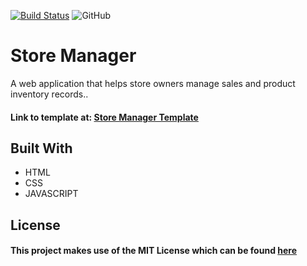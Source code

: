 [![Build Status](https://travis-ci.org/Easybuoy/storemanager.svg?branch=develop)](https://travis-ci.org/Easybuoy/storemanager)
![GitHub](https://img.shields.io/github/license/mashape/apistatus.svg)

# Store Manager
A web application that helps store owners manage sales and product inventory records..
 

<h4>Link to template at: <a href="https://easybuoy.github.io/storemanager/UI/login.html">Store Manager Template</a> </h4>


<h2>Built With</h2>
<ul>
<li>HTML</li>
<li>CSS</li>
<li>JAVASCRIPT</li>
</ul>


<h2>License</h2>
<h4>This project makes use of the MIT License which can be found <a href="https://github.com/Easybuoy/storemanager/blob/develop/LICENSE">here</a></h4>